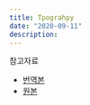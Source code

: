 ```yaml
---
title: Tpograhpy
date: "2020-09-11"
description: 
---
```

 
참고자료
- [번역본](https://nolboo.kim/blog/2013/07/22/beginners-guide-to-html-and-css-4-slash-10/#web-safe-fonts)
- [원본](https://learn.shayhowe.com/html-css/working-with-typography/)